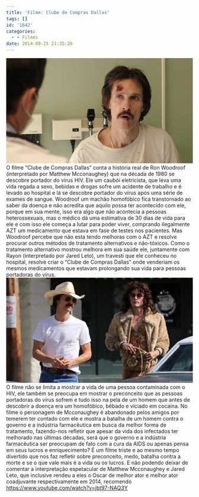 ```yaml
---
title: 'Filme: Clube de Compras Dallas'
tags: []
id: '1642'
categories:
  - - Filmes
date: 2014-09-25 21:35:20
---
```


[![cena do filme Clube de Compras Dallas](/wp-content/uploads/2014/09/dallas-02.jpg)](/wp-content/uploads/2014/09/dallas-02.jpg) O filme “Clube de Compras Dallas” conta a história real de Ron Woodroof (interpretado por Matthew Mcconaughey) que na década de 1980 se descobre portador do vírus HIV. Ele um caubói eletricista, que leva uma vida regada a sexo, bebidas e drogas sofre um acidente de trabalho e é levado ao hospital e lá se descobre portador do vírus após uma série de exames de sangue. Woodroof um machão homofóbico fica transtornado ao saber da doença e não acredita que aquilo possa ter acontecido com ele, porque em sua mente, isso era algo que não acontecia a pessoas heterossexuais, mas o médico dá uma estimativa de 30 dias de vida para ele e com isso ele começa a lutar para poder viver, comprando ilegalmente AZT um medicamento que estava em fase de testes nos pacientes. Mas Woodroof percebe que não esta tendo melhoras com o AZT e resolve procurar outros métodos de tratamento alternativos e não-tóxicos. Como o tratamento alternativo mostrou melhora em sua saúde ele, juntamente com Rayon (interpretado por Jared Leto), um travesti que ele conheceu no hospital, resolve criar o “Clube de Compras Dallas” onde venderiam os mesmos medicamentos que estavam prolongando sua vida para pessoas portadoras do vírus. [![Cena do filme Clube de Compras Dallas](/wp-content/uploads/2014/09/dallas.jpg)](/wp-content/uploads/2014/09/dallas.jpg) O filme não se limita a mostrar a vida de uma pessoa contaminada com o HIV, ele também se preocupa em mostrar o preconceito que as pessoas portadoras do vírus sofrem e tudo isso na pela de um homem que antes de descobrir a doença era um homofóbico, bêbado e viciado em cocaína. No filme o personagem de Mcconaughey é abandonado pelos amigos por temerem ter contado com ele e mostra a batalha de um homem contra o governo e a indústria farmacêutica em busca da melhor forma de tratamento, fazendo-nos refletir que apesar da vida dos infectados ter melhorado nas últimas décadas, será que o governo e a indústria farmacêutica ser preocupam de fato com a cura da AIDS ou apenas pensa em seus lucros e enriquecimento? É um filme triste e ao mesmo tempo divertido que nos faz refletir sobre preconceito, medo, batalha contra a morte e se o que vale mais é a vida ou os lucros. E não podendo deixar de comentar a interpretação espetacular de Matthew Mcconaughey e Jared Leto, que inclusive rendeu a eles o Oscar de melhor ator e melhor ator coadjuvante respectivamente em 2014, recomendo https://www.youtube.com/watch?v=jbt97-NAQ3Y

